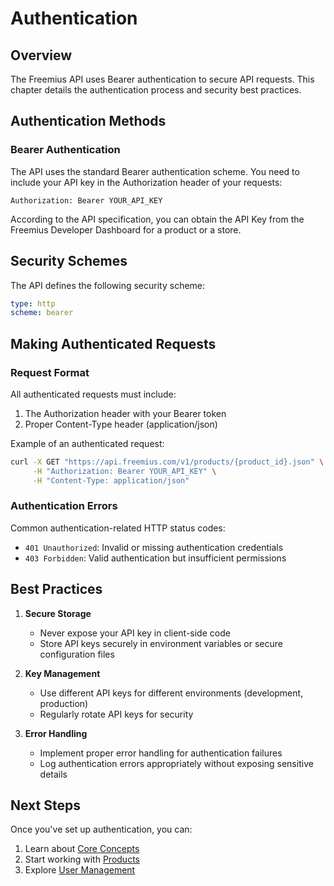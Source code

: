 # Authentication

## Overview

The Freemius API uses Bearer authentication to secure API requests. This chapter details the authentication process and security best practices.

## Authentication Methods

### Bearer Authentication

The API uses the standard Bearer authentication scheme. You need to include your API key in the Authorization header of your requests:

```http
Authorization: Bearer YOUR_API_KEY
```

According to the API specification, you can obtain the API Key from the Freemius Developer Dashboard for a product or a store.

## Security Schemes

The API defines the following security scheme:

```yaml
type: http
scheme: bearer
```

## Making Authenticated Requests

### Request Format

All authenticated requests must include:
1. The Authorization header with your Bearer token
2. Proper Content-Type header (application/json)

Example of an authenticated request:

```bash
curl -X GET "https://api.freemius.com/v1/products/{product_id}.json" \
     -H "Authorization: Bearer YOUR_API_KEY" \
     -H "Content-Type: application/json"
```

### Authentication Errors

Common authentication-related HTTP status codes:

- `401 Unauthorized`: Invalid or missing authentication credentials
- `403 Forbidden`: Valid authentication but insufficient permissions

## Best Practices

1. **Secure Storage**
   - Never expose your API key in client-side code
   - Store API keys securely in environment variables or secure configuration files

2. **Key Management**
   - Use different API keys for different environments (development, production)
   - Regularly rotate API keys for security

3. **Error Handling**
   - Implement proper error handling for authentication failures
   - Log authentication errors appropriately without exposing sensitive details

## Next Steps

Once you've set up authentication, you can:
1. Learn about [Core Concepts](./03-core-concepts.md)
2. Start working with [Products](./04-products.md)
3. Explore [User Management](./07-users.md)
